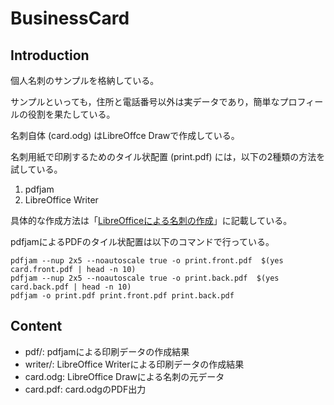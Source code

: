 # BusinessCard

## Introduction
個人名刺のサンプルを格納している。

サンプルといっても，住所と電話番号以外は実データであり，簡単なプロフィールの役割を果たしている。

名刺自体 (card.odg) はLibreOffce Drawで作成している。

名刺用紙で印刷するためのタイル状配置 (print.pdf) には，以下の2種類の方法を試している。

1. pdfjam
2. LibreOffice Writer

具体的な作成方法は「[LibreOfficeによる名刺の作成](https://senooken.jp/blog/2019/09/29/)」に記載している。

pdfjamによるPDFのタイル状配置は以下のコマンドで行っている。

```
pdfjam --nup 2x5 --noautoscale true -o print.front.pdf  $(yes card.front.pdf | head -n 10) 
pdfjam --nup 2x5 --noautoscale true -o print.back.pdf  $(yes card.back.pdf | head -n 10) 
pdfjam -o print.pdf print.front.pdf print.back.pdf
```

## Content
- pdf/: pdfjamによる印刷データの作成結果
- writer/: LibreOffice Writerによる印刷データの作成結果
- card.odg: LibreOffice Drawによる名刺の元データ
- card.pdf: card.odgのPDF出力